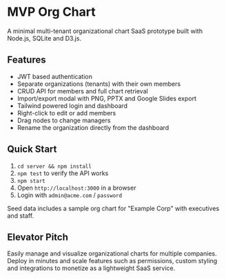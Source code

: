 # MVP Org Chart

A minimal multi-tenant organizational chart SaaS prototype built with Node.js, SQLite and D3.js.

## Features

- JWT based authentication
- Separate organizations (tenants) with their own members
- CRUD API for members and full chart retrieval
- Import/export modal with PNG, PPTX and Google Slides export
- Tailwind powered login and dashboard
- Right-click to edit or add members
- Drag nodes to change managers
- Rename the organization directly from the dashboard

## Quick Start

1. `cd server && npm install`
2. `npm test` to verify the API works
3. `npm start`
4. Open `http://localhost:3000` in a browser
5. Login with `admin@acme.com` / `password`

Seed data includes a sample org chart for "Example Corp" with executives and staff.

## Elevator Pitch

Easily manage and visualize organizational charts for multiple companies. Deploy in minutes and scale features such as permissions, custom styling and integrations to monetize as a lightweight SaaS service.
